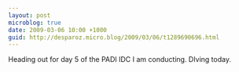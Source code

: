 ```yaml
---
layout: post
microblog: true
date: 2009-03-06 10:00 +1000
guid: http://desparoz.micro.blog/2009/03/06/t1289690696.html
---
```

Heading out for day 5 of the PADI IDC I am conducting. DIving today.
